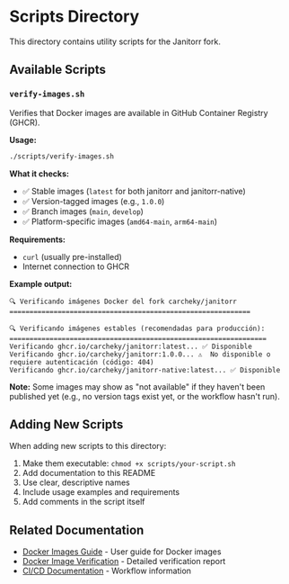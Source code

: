 # Scripts Directory

This directory contains utility scripts for the Janitorr fork.

## Available Scripts

### `verify-images.sh`

Verifies that Docker images are available in GitHub Container Registry (GHCR).

**Usage:**
```bash
./scripts/verify-images.sh
```

**What it checks:**
- ✅ Stable images (`latest` for both janitorr and janitorr-native)
- ✅ Version-tagged images (e.g., `1.0.0`)
- ✅ Branch images (`main`, `develop`)
- ✅ Platform-specific images (`amd64-main`, `arm64-main`)

**Requirements:**
- `curl` (usually pre-installed)
- Internet connection to GHCR

**Example output:**
```
🔍 Verificando imágenes Docker del fork carcheky/janitorr
============================================================

🔍 Verificando imágenes estables (recomendadas para producción):
================================================================
Verificando ghcr.io/carcheky/janitorr:latest... ✅ Disponible
Verificando ghcr.io/carcheky/janitorr:1.0.0... ⚠️  No disponible o requiere autenticación (código: 404)
Verificando ghcr.io/carcheky/janitorr-native:latest... ✅ Disponible
```

**Note:** Some images may show as "not available" if they haven't been published yet (e.g., no version tags exist yet, or the workflow hasn't run).

## Adding New Scripts

When adding new scripts to this directory:

1. Make them executable: `chmod +x scripts/your-script.sh`
2. Add documentation to this README
3. Use clear, descriptive names
4. Include usage examples and requirements
5. Add comments in the script itself

## Related Documentation

- [Docker Images Guide](../docs/DOCKER_IMAGES_GUIDE.md) - User guide for Docker images
- [Docker Image Verification](../docs/DOCKER_IMAGE_VERIFICATION.md) - Detailed verification report
- [CI/CD Documentation](../docs/CI-CD.md) - Workflow information
